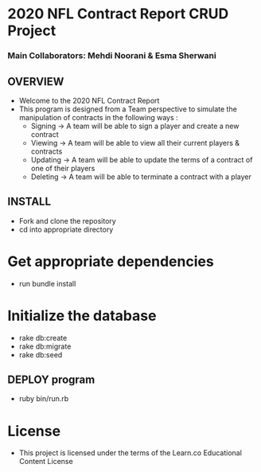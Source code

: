 # 2020 NFL Contract Report CRUD Project 
### Main Collaborators: Mehdi Noorani & Esma Sherwani 

## OVERVIEW
* Welcome to the 2020 NFL Contract Report 
* This program is designed from a Team perspective to simulate the manipulation of contracts in the following ways :
  * Signing -> A team will be able to sign a player and create a new contract 
  * Viewing -> A team will be able to view all their current players & contracts 
  * Updating -> A team will be able to update the terms of a contract of one of their players
  * Deleting -> A team will be able to terminate a contract with a player 

## INSTALL 
* Fork and clone the repository 
* cd into appropriate directory 

# Get appropriate dependencies
* run bundle install

# Initialize the database
* rake db:create 
* rake db:migrate
* rake db:seed 


## DEPLOY program 
* ruby bin/run.rb



# License
* This project is licensed under the terms of the Learn.co Educational Content License



